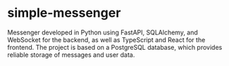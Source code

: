 # simple-messenger
Messenger developed in Python using FastAPI, SQLAlchemy, and WebSocket for the backend, as well as TypeScript and React for the frontend. The project is based on a PostgreSQL database, which provides reliable storage of messages and user data.
